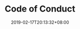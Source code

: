 ---
title: "Code of Conduct"
date: 2019-02-17T20:13:32+08:00
draft: false
page: "pages/coc"
active: "6"
type: "roadshow"
---
